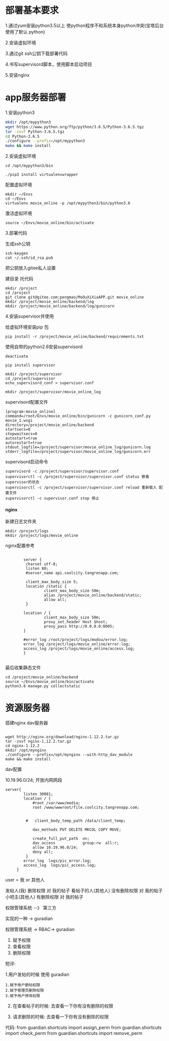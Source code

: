 # 部署基本要求
1.通过yum安装python3.5以上 使python程序不和系统本身python冲突(宝塔后台使用了默认
python)

2.安装虚拟环境

3.通过git ssh公钥下载部署代码

4.书写supervisord脚本，使用脚本启动项目

5.安装nginx


# app服务器部署

1.安装python3

```bash
mkdir /opt/mypython3
wget https://www.python.org/ftp/python/3.6.5/Python-3.6.5.tgz
tar -zxvf Python-3.6.5.tgz
cd Python-3.6.5
./configure --prefix=/opt/mypython3
make && make install
```


2.安装虚拟环境

```
cd /opt/mypython3/bin

./pip3 install virtualenvwrapper

```

配置虚拟环境

```
mkdir ~/Envs
cd ~/Envs
virtualenv movie_online -p /opt/mypython3/bin/python3.6

```

激活虚拟环境

```
source ~/Envs/movie_online/bin/activate

```

3.部署代码

生成ssh公钥

```
ssh-keygen
cat ~/.ssh/id_rsa.pub
```

把公钥放入gitee私人设置

建目录 托代码

```
mkdir /project
cd /project
git clone git@gitee.com:pengmao/MoDuXiXiaAPP.git movie_online
mkdir /project/movie_online/backend/log
mkdir /project/movie_online/backend/log/gunicorn
```

4.安装supervisor并使用

给虚拟环境安装pip 包

```
pip install -r /project/movie_online/backend/requirements.txt
```

使用自带的python2.6安装supervisord
```
deactivate

pip install supervisor

mkdir /project/supervisor
cd /project/supervisor
echo_supervisord_conf > supervisor.conf

mkdir /project/supervisor/movie_online_log
```

supervisord配置文件
```
[program:movie_online]
command=/root/Envs/movie_online/bin/gunicorn -c gunicorn_conf.py movie_1.wsgi
directory=/project/movie_online/backend
startsecs=0
stopwaitsecs=0
autostart=true
autorestart=true
stdout_logfile=/project/supervisor/movie_online_log/gunicorn.log
stderr_logfile=/project/supervisor/movie_online_log/gunicorn.err

```

supervisord启动命令

```
supervisord -c /project/supervisor/supervisor.conf
supervisorctl -c /project/supervisor/supervisor.conf status 察看supervisor的状态
supervisorctl -c /project/supervisor/supervisor.conf reload 重新载入 配置文件
supervisorctl -c supervisor.conf stop 停止
```

#### nginx

新建日志文件夹
```
mkdir /project/logs
mkdir /project/logs/movie_online

```
nginx配置参考

```

        server {
         charset utf-8;
         listen 80;
         #server_name api.coolcity.tangrenapp.com;

         client_max_body_size 5;
         location /static {
                 client_max_body_size 50m;
                 alias /project/movie_online/backend/static;
                 allow all;
         }

        location / {
                 client_max_body_size 50m;
                 proxy_set_header Host $host;
                 proxy_pass http://0.0.0.0:8005;
        }

        #error_log /root/project/logs/modou/error.log;
        error_log /project/logs/movie_online/error.log;
        access_log /project/logs/movie_online/access.log;
        }


```

最后收集静态文件

```
cd /project/movie_online/backend
source ~/Envs/movie_online/bin/activate
python3.6 manage.py collectstatic

```

# 资源服务器

搭建nginx dav服务器

```

wget http://nginx.org/download/nginx-1.12.2.tar.gz
tar -zxvf nginx-1.12.2.tar.gz
cd nginx-1.12.2
mkdir /opt/mynginx
./configure --prefix=/opt/mynginx --with-http_dav_module
make && make install
```

dav配置

10.19.96.0/24; 开放内网网段

```
server{
        listen 30081;
        location / {
            #root /var/www/media;
            root /www/wwwroot/file.coolcity.tangrenapp.com;


         #   client_body_temp_path /data/client_temp;

            dav_methods PUT DELETE MKCOL COPY MOVE;

            create_full_put_path  on;
            dav_access            group:rw  all:r;
            allow 10.19.96.0/24;
            deny all;
         }
        error_log  logs/pic_error.log;
        access_log  logs/pic_access.log;
     }

```

user = 我 or 其他人


发帖人(我) 删除权限  对 我的帖子
看帖子的人(其他人) 没有删除权限 对 我的帖子
小吧主(其他人) 有删除权限 对 我的帖子

权限管理系统 --》 第三方


实现的一种 -> guradian

权限管理系统 -> RBAC-> guradian

1. 赋予权限
2. 查看权限
3. 删除权限

短评:

1.用户发帖的时候 使用 guradian

    1.赋予用户删帖权限
    2.赋予管理员删除权限
    3.赋予用户修改权限

2. 在查看帖子的时候:
    去查看一下你有没有删除的权限

3. 请求删除的时候:
    去查看一下你有没有删除的权限



代码:
    from guardian.shortcuts import assign_perm
    from guardian.shortcuts import check_perm
    from guardian.shortcuts import remove_perm









